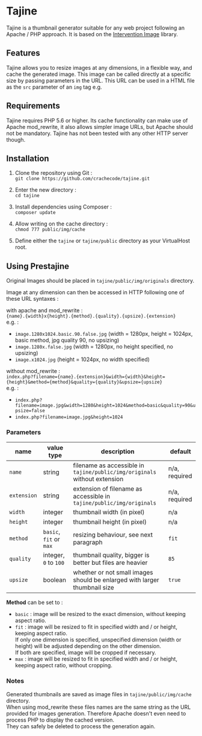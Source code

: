 Tajine
==========

Tajine is a thumbnail generator suitable for any web project following an Apache / PHP approach. It is based on the [Intervention Image](https://github.com/Intervention/image) library.

## Features

Tajine allows you to resize images at any dimensions, in a flexible way, and cache the generated image.
This image can be called directly at a specific size by passing parameters in the URL. This URL can be used in a HTML file as the ```src``` parameter of an ```img``` tag e.g.

## Requirements

Tajine requires PHP 5.6 or higher. Its cache functionality can make use of Apache mod_rewrite, it also allows simpler image URLs, but Apache should not be mandatory. Tajine has not been tested with any other HTTP server though.

## Installation

 1. Clone the repository using Git :  
 `git clone https://github.com/crachecode/tajine.git`
 
 2. Enter the new directory :  
 `cd tajine`

 3. Install dependencies using Composer :  
 `composer update`

 4. Allow writing on the cache directory :  
 `chmod 777 public/img/cache`

 5. Define either the ```tajine``` or ```tajine/public``` directory as your VirtualHost root.

## Using Prestajine

Original Images should be placed in ```tajine/public/img/originals``` directory.

Image at any dimension can then be accessed in HTTP following one of these URL syntaxes :

with apache and mod_rewrite :  
`{name}.{width}x{height}.{method}.{quality}.{upsize}.{extension}`  
e.g. :  
* `image.1280x1024.basic.90.false.jpg` (width = 1280px, height = 1024px, basic method, jpg quality 90, no upsizing)  
* `image.1280x.false.jpg` (width = 1280px, no height specified, no upsizing)  
* `image.x1024.jpg` (height = 1024px, no width specified)  

without mod_rewrite :  
`index.php?filename={name}.{extension}&width={width}&height={height}&method={method}&quality={quality}&upsize={upsize}`  
e.g. :  
* `index.php?filename=image.jpg&width=1280&height=1024&method=basic&quality=90&upsize=false`  
* `index.php?filename=image.jpg&height=1024`

### Parameters

| name            | value type                          | description                                                                   | default       |
| ---             | ---                                 | ---                                                                           | ---           |
| ```name```      | string                              | filename as accessible in ```tajine/public/img/originals``` without extension | n/a, required |
| ```extension ```| string                              | extension of filename as accessible in ```tajine/public/img/originals```      | n/a, required |
| ```width```     | integer                             | thumbnail width (in pixel)                                                    | n/a           |
| ```height```    | integer                             | thumbnail height (in pixel)                                                   | n/a           |
| ```method```    | ```basic```, ```fit``` or ```max``` | resizing behaviour, see next paragraph                                        | ```fit```     |
| ```quality```   | integer, ```0``` to ```100```       | thumbnail quality, bigger is better but files are heavier                     | ```85```      |
| ```upsize```    | boolean                             | whether or not small images should be enlarged with larger thumbnail size     | ```true```    |

**Method** can be set to :
* `basic` : image will be resized to the exact dimension, without keeping aspect ratio.
* `fit` : image will be resized to fit in specified width and / or height, keeping aspect ratio.  
If only one dimension is specified, unspecified dimension (width or height) will be adjusted depending on the other dimension.  
If both are specified, image will be cropped if necessary.
* `max` : image will be resized to fit in specified width and / or height, keeping aspect ratio, without cropping.

### Notes

Generated thumbnails are saved as image files in ```tajine/public/img/cache``` directory.  
When using mod_rewrite these files names are the same string as the URL provided for images generation. Therefore Apache doesn't even need to process PHP to display the cached version.  
They can safely be deleted to process the generation again.